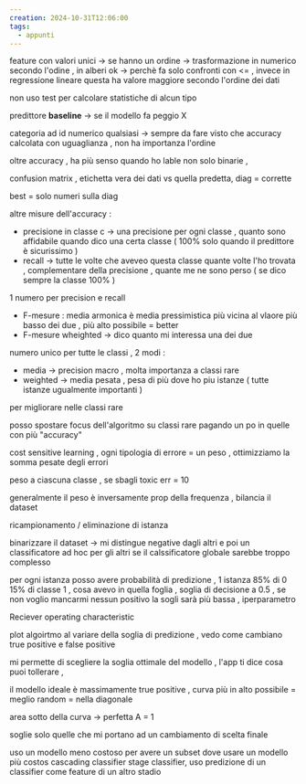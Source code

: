 ```yaml
---
creation: 2024-10-31T12:06:00
tags:
  - appunti
---
```

feature con valori unici -> se hanno un ordine -> trasformazione in numerico secondo l'odine , in alberi ok -> perchè fa solo confronti con <= , invece in regressione lineare questa ha valore maggiore secondo l'ordine dei dati 

non uso test per calcolare statistiche di alcun tipo

predittore **baseline** -> se il modello fa peggio X

categoria ad id numerico qualsiasi -> sempre da fare visto che accuracy calcolata con uguaglianza , non ha importanza l'ordine 

oltre accuracy , ha più senso quando ho lable non solo binarie , 

confusion matrix , etichetta vera dei dati vs quella predetta, diag = corrette 

best = solo numeri sulla diag 

altre misure dell'accuracy : 
+ precisione in classe c -> una precisione per ogni classe , quanto sono affidabile quando dico una certa classe ( 100% solo quando il predittore è sicurissimo )
+ recall -> tutte le volte che aveveo questa classe quante volte l'ho trovata , complementare della precisione , quante me ne sono perso ( se dico sempre la classe 100% )

1 numero per precision e recall
+ F-mesure : media armonica è media pressimistica più vicina al vlaore più basso dei due , più alto possibile = better
+ F-mesure wheighted -> dico quanto mi interessa una dei due

numero unico per tutte le classi , 2 modi :
+ media -> precision macro , molta importanza a classi rare 
+ weighted -> media pesata , pesa di più dove ho piu istanze ( tutte istanze ugualmente importanti )

per migliorare nelle classi rare 

posso spostare focus dell'algoritmo su classi rare pagando un po in quelle con più "accuracy"

cost sensitive learning , ogni tipologia di errore = un peso , ottimizziamo la somma pesate degli errori 

peso a ciascuna classe , se sbagli toxic err = 10

generalmente il peso è inversamente prop della frequenza , bilancia il dataset 

ricampionamento / eliminazione di istanza 

binarizzare il dataset -> mi distingue negative dagli altri e poi un classificatore ad hoc per gli altri 
se il calssificatore globale sarebbe troppo complesso 

per ogni istanza posso avere probabilità di predizione , 1 istanza 85% di 0 15% di classe 1 , cosa avevo in quella foglia , soglia di decisione a 0.5 , se non voglio mancarmi nessun positivo la sogli sarà più bassa , iperparametro 

Reciever operating characteristic 

plot algoirtmo al variare della soglia di predizione , vedo come cambiano true positive e false positive 

mi permette di scegliere la soglia ottimale del modello , l'app ti dice cosa puoi tollerare , 

il modello ideale è massimamente true positive , curva più in alto possibile = meglio 
random = nella diagonale 

area sotto della curva -> perfetta A = 1

soglie solo quelle che mi portano ad un cambiamento di scelta finale 

uso un modello meno costoso per avere un subset dove usare un modello più costos
cascading classifier
stage classifier, uso predizione di un classifier come feature di un altro stadio